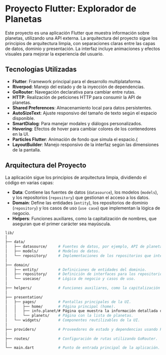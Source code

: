 # Proyecto Flutter: Explorador de Planetas

Este proyecto es una aplicación Flutter que muestra información sobre planetas, utilizando una API externa. La arquitectura del proyecto sigue los principios de arquitectura limpia, con separaciones claras entre las capas de datos, dominio y presentación. La interfaz incluye animaciones y efectos visuales para mejorar la experiencia del usuario.

## Tecnologías Utilizadas

- **Flutter**: Framework principal para el desarrollo multiplataforma.
- **Riverpod**: Manejo del estado y de la inyección de dependencias.
- **GoRouter**: Navegación declarativa para cambiar entre rutas.
- **HTTP**: Realización de peticiones HTTP para consumir la API de planetas.
- **Shared Preferences**: Almacenamiento local para datos persistentes.
- **AutoSizeText**: Ajuste responsivo del tamaño de texto según el espacio disponible.
- **SmartDialog**: Para manejar modales y diálogos personalizados.
- **Hovering**: Efectos de hover para cambiar colores de los contenedores en la UI.
- **Particles Flutter**: Animación de fondo que simula el espacio.{
- **LayoutBuilder**: Manejo responsivo de la interfaz según las dimensiones de la pantalla.

## Arquitectura del Proyecto

La aplicación sigue los principios de arquitectura limpia, dividiendo el código en varias capas:

- **Data**: Contiene las fuentes de datos (`datasource`), los modelos (`models`), y los repositorios (`repository`) que gestionan el acceso a los datos.
- **Domain**: Define las entidades (`entity`), los repositorios de dominio (`repository`) y los casos de uso (`use case`) que implementan la lógica de negocio.
- **Helpers**: Funciones auxiliares, como la capitalización de nombres, que aseguran que el primer carácter sea mayúscula.

```bash
lib/
│
├── data/
│   ├── datasource/     # Fuentes de datos, por ejemplo, API de planetas.
│   ├── models/         # Modelos de datos.
│   └── repository/     # Implementaciones de los repositorios que interactúan con los datos.
│
├── domain/
│   ├── entity/         # Definiciones de entidades del dominio.
│   ├── repository/     # Definición de interfaces para los repositorios.
│   └── usecase/        # Lógica de negocio y casos de uso.
│
├── helpers/            # Funciones auxiliares, como la capitalización de nombres.
│
├── presentation/
│   ├── pages/          # Pantallas principales de la UI.
│   │   ├── home/       # Página principal (home).
│   │   ├── info.planet/# Página que muestra la información detallada de un planeta.
│   │   └── planets/    # Página con la lista de planetas.
│   └── widgets/        # Componentes reutilizables de la UI.
│
├── providers/          # Proveedores de estado y dependencias usando Riverpod.
│
├── routes/             # Configuración de rutas utilizando GoRouter.
│
└── main.dart           # Punto de entrada principal de la aplicación.
